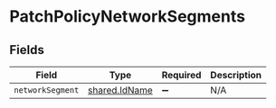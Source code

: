 # PatchPolicyNetworkSegments


## Fields

| Field                                          | Type                                           | Required                                       | Description                                    |
| ---------------------------------------------- | ---------------------------------------------- | ---------------------------------------------- | ---------------------------------------------- |
| `networkSegment`                               | [shared.IdName](../../models/shared/idname.md) | :heavy_minus_sign:                             | N/A                                            |